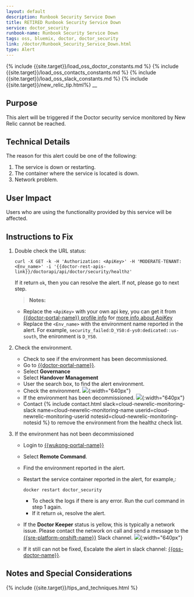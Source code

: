 ```yaml
---
layout: default
description: Runbook Security Service Down
title: RETIRED Runbook Security Service Down
service: doctor_security
runbook-name: Runbook Security Service Down
tags: oss, bluemix, doctor, doctor_security
link: /doctor/Runbook_Security_Service_Down.html
type: Alert
---
```


{% include {{site.target}}/load_oss_doctor_constants.md %}
{% include {{site.target}}/load_oss_contacts_constants.md %}
{% include {{site.target}}/load_oss_slack_constants.md %}
{% include {{site.target}}/new_relic_tip.html%}
__

## Purpose

This alert will be triggered if the Doctor security service monitored by New Relic cannot be reached.

## Technical Details

The reason for this alert could be one of the following:
  1. The service is down or restarting.
  2. The container where the service is located is down.
  3. Network problem.

## User Impact

Users who are using the functionality provided by this service will be affected.

## Instructions to Fix


1. Double check the URL status:

   ```
   curl -X GET -k -H 'Authorization: <ApiKey>' -H 'MODERATE-TENANT: <Env_name>' -i '{{doctor-rest-apis-link}}/doctorapi/api/doctor/security/healthz'
   ```
   If it return `ok`, then you can resolve the alert. If not, please go to next step.

   > **Notes:**
    * Replace the `<ApiKey>` with your own api key, you can get it from [{{doctor-portal-name}} profile info]({{doctor-portal-link}}/#/profile/info) for [more info about ApiKey]({{site.baseurl}}/docs/runbooks/doctor/Runbook_how_to_get_doctor_api_key.html)
    * Replace the `<Env_name>` with the environment name reported in the alert. For example, `security_failed:D_YS0:d-ys0:dedicated::us-south`, the enironment is `D_YS0`.

2. Check the environment.
   - Check to see if the environment has been decommissioned.
    * Go to [{{doctor-portal-name}}]({{doctor-portal-link}}).
    * Select **Governance**
    * Select **Handover Management**
    * User the search box, to find the alert environment.
    * Check the environment.
    ![]({{site.baseurl}}/docs/runbooks/doctor/images/doctor/handover/hand_over_to_customer.png){:width="640px"}
   - If the environment has been decommissioned.
     ![]({{site.baseurl}}/docs/runbooks/doctor/images/doctor/handover/decommissioned_env.png){:width="640px"}
   - Contact {% include contact.html slack=cloud-newrelic-monitoring-slack name=cloud-newrelic-monitoring-name userid=cloud-newrelic-monitoring-userid notesid=cloud-newrelic-monitoring-notesid %} to remove the environment from the healthz check list.


3. If the environment has not been decommissioned  
   - Login to [{{wukong-portal-name}}]({{wukong-portal-link}})
   - Select **Remote Command**.
   - Find the environment reported in the alert.
   - Restart the service container reported in the alert, for example,:

      ``docker restart doctor_security``

     * To check the logs if there is any error. Run the curl command in step 1 again.
     * If it return `ok`, resolve the alert.
   - If the **Doctor Keeper** status is yellow, this is typically a network issue. Please contact the network on call and send a message to the [{{sre-platform-onshift-name}}]({{sre-platform-onshift-link}}) Slack channel.
    ![]({{site.baseurl}}/docs/runbooks/doctor/images/wukong/keeper/inactive_env.png){:width="640px"}
   - If it still can not be fixed,  Escalate the alert in slack channel: [{{oss-doctor-name}}]({{oss-doctor-link}}).


## Notes and Special Considerations

{% include {{site.target}}/tips_and_techniques.html %}
